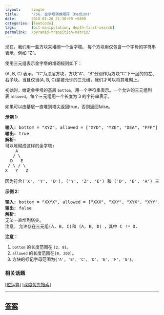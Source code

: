 ```yaml
---
layout:     single
title:      "756. 金字塔转换矩阵 (Medium)"
date:       2018-01-26 21:30:00 +0800
categories: [leetcode]
tags:       [bit-manipulation, depth-first-search]
permalink:  /pyramid-transition-matrix/
---
```


<p>现在，我们用一些方块来堆砌一个金字塔。 每个方块用仅包含一个字母的字符串表示，例如 &ldquo;Z&rdquo;。</p>

<p>使用三元组表示金字塔的堆砌规则如下：</p>

<p>(A, B, C) 表示，&ldquo;C&rdquo;为顶层方块，方块&ldquo;A&rdquo;、&ldquo;B&rdquo;分别作为方块&ldquo;C&rdquo;下一层的的左、右子块。当且仅当(A, B, C)是被允许的三元组，我们才可以将其堆砌上。</p>

<p>初始时，给定金字塔的基层&nbsp;<code>bottom</code>，用一个字符串表示。一个允许的三元组列表&nbsp;<code>allowed</code>，每个三元组用一个长度为 3 的字符串表示。</p>

<p>如果可以由基层一直堆到塔尖返回true，否则返回false。</p>

<p><strong>示例 1:</strong></p>

<pre>
<strong>输入:</strong> bottom = &quot;XYZ&quot;, allowed = [&quot;XYD&quot;, &quot;YZE&quot;, &quot;DEA&quot;, &quot;FFF&quot;]
<strong>输出:</strong> true
<strong>解析:</strong>
可以堆砌成这样的金字塔:
    A
   / \
  D   E
 / \ / \
X   Y   Z

因为符合(&#39;X&#39;, &#39;Y&#39;, &#39;D&#39;), (&#39;Y&#39;, &#39;Z&#39;, &#39;E&#39;) 和 (&#39;D&#39;, &#39;E&#39;, &#39;A&#39;) 三种规则。
</pre>

<p><strong>示例 2:</strong></p>

<pre>
<strong>输入:</strong> bottom = &quot;XXYX&quot;, allowed = [&quot;XXX&quot;, &quot;XXY&quot;, &quot;XYX&quot;, &quot;XYY&quot;, &quot;YXZ&quot;]
<strong>输出:</strong> false
<strong>解析:</strong>
无法一直堆到塔尖。
注意, 允许存在三元组(A, B, C)和 (A, B, D) ，其中 C != D.
</pre>

<p><strong>注意：</strong></p>

<ol>
	<li><code>bottom</code> 的长度范围在&nbsp;<code>[2, 8]</code>。</li>
	<li><code>allowed</code> 的长度范围在<code>[0, 200]</code>。</li>
	<li>方块的标记字母范围为<code>{&#39;A&#39;, &#39;B&#39;, &#39;C&#39;, &#39;D&#39;, &#39;E&#39;, &#39;F&#39;, &#39;G&#39;}</code>。</li>
</ol>

### 相关话题
  [[位运算](https://github.com/openset/leetcode/tree/master/tag/bit-manipulation/README.md)]
  [[深度优先搜索](https://github.com/openset/leetcode/tree/master/tag/depth-first-search/README.md)]

---

## [答案](https://github.com/openset/leetcode/tree/master/problems/pyramid-transition-matrix)
